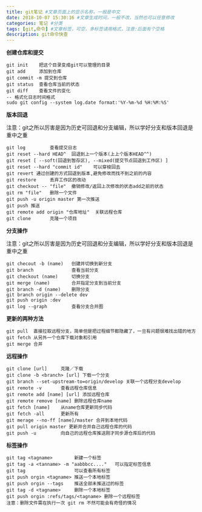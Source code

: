 ```yaml
---
title: git笔记 #文章页面上的显示名称，一般是中文
date: 2018-10-07 15:30:16 #文章生成时间，一般不改，当然也可以任意修改
categories: 笔记 #分类
tags: [git,命令] #文章标签，可空，多标签请用格式，注意:后面有个空格
description: git命令快查
---
```


**创建仓库和提交**

    git init    把这个目录变成git可以管理的目录
    git add     添加到仓库
    git commit -m 提交到仓库
    git status  查看仓库当前的状态
    git diff    查看文件的变化
    -- 格式化日志时间格式
    sudo git config --system log.date format:'%Y-%m-%d %H:%M:%S'


**版本回退**

注意：git之所以厉害是因为历史可回退和分支编辑，所以学好分支和版本回退是重中之重

    git log         查看提交日志
    git reset --hard HEAD^  回退到上一个版本(上上个版本HEAD^^)
    git reset [ --soft(回退到暂存区), --mixed(提交节点回退到工作区) ]
    git reset --hard "commit id"    可以穿梭回去
    git revert 通过创建的方式回退到版本,避免修改而找不到之前的内容
    git restore     丢弃工作区的改动
    git checkout -- "file"  撤销修改/返回上次修改的状态add之前的状态
    git rm "file"   删除一个文件
    git push -u origin master 第一次推送
    git push 推送
    git remote add origin "仓库地址"  关联远程仓库
    git clone       克隆一个项目

**分支操作**

注意：git之所以厉害是因为历史可回退和分支编辑，所以学好分支和版本回退是重中之重

    git checout -b (name)   创建并切换到新分支
    git branch              查看当前分支
    git checkout (name)     切换分支
    git merge (name)        合并指定分支到当前分支
    git branch -d (name)    删除分支
    git branch origin --delete dev
    git push origin :dev
    git log --graph         查看分支合并图

**更新的两种方法**

    git pull  直接拉取远程分支，简单但是把过程细节都隐藏了，一旦有问题很难找出错的地方
    git fetch 从另外一个仓库下载对象和引用
    git merge 合并

**远程操作**

    git clone [url]     克隆／下载
    git clone -b <branch> [url] 下载一个分支
    git branch --set-upstream-to=origin/develop 关联一个远程分支develop
    git remote -v       查看远程仓库信息  
    git remote add [name] [url] 添加远程仓库  
    git remote remove [name] 删除远程仓库name
    git fetch [name]    从name仓库更新同步代码
    git fetch -all      更新所有
    git merage --no-ff [name]/master 合并到本地代码
    git pull origin master 更新并合并自己远程仓库的代码
    git push -u         向自己的远程仓库推送刚才同步源仓库后的代码

**标签操作**

    git tag <tagname>        新建一个标签
    git tag -a <tanname> -m "aabbbcc...."   可以指定标签信息
    git tag                  可以查看所有标签
    git push orgin <tagname> 推送一个本地标签
    git push orgin --tags    推送全部未推送过的标签
    git tag -d <tagname>     删除一个本地标签
    git push orgin :refs/tags/<tagname> 删除一个远程标签
    注意：删除文件需在执行一次 git rm 不然可能会有奇怪的情况
